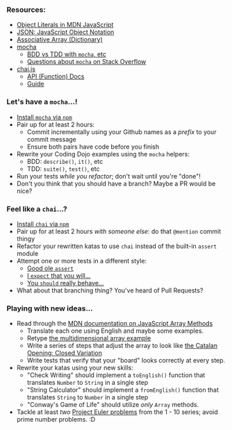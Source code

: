 ### Resources:

* [Object Literals in MDN JavaScript](http://j.mp/1t33WBt)
* [JSON: JavaScript Object Notation](http://json.org)
* [Associative Array (Dictionary)](http://en.wikipedia.org/wiki/Associative_array)
* [mocha](http://visionmedia.github.io/mocha/)
    * [BDD vs TDD with `mocha`, etc](http://visionmedia.github.io/mocha/#interfaces)
    * [Questions about `mocha` on Stack Overflow](http://stackoverflow.com/questions/tagged/mocha)
* [chai.js](http://chaijs.com/)
    * [API (Function) Docs](http://chaijs.com/api/)
    * [Guide](http://chaijs.com/guide/)

### Let's have a `mocha`...!

* [Install `mocha` via `npm`](http://visionmedia.github.io/mocha/#installation)
* Pair up for at least 2 hours:
    * Commit incrementally using your Github names as a _prefix_ to your commit message
    * Ensure both pairs have code before you finish
* Rewrite your Coding Dojo examples using the `mocha` helpers:
    * BDD: `describe()`, `it()`, etc
    * TDD: `suite()`, `test()`, etc
* Run your tests _while you refactor_; don't wait until you're "done"!
* Don't you think that you should have a branch? Maybe a PR would be nice?

### Feel like a `chai`...?

* [Install `chai` via `npm`](http://chaijs.com/guide/installation/)
* Pair up for at least 2 hours _with someone else_: do that `@mention` commit thingy
* Refactor your rewritten katas to use `chai` instead of the built-in `assert` module
* Attempt one or more tests in a different style:
    * [Good ole `assert`](http://chaijs.com/guide/styles/#assert)
    * [I `expect` that you will...](http://chaijs.com/guide/styles/#expect)
    * [You `should` really behave...](http://chaijs.com/guide/styles/#should)
* What about that branching thing? You've heard of Pull Requests?

### Playing with new ideas...

* Read through the [MDN documentation on JavaScript Array Methods](http://j.mp/1t36RKf)
    * Translate each one using English and maybe some examples.
    * Retype [the multidimensional array example](http://j.mp/1t37hAo)
    * Write a series of steps that adjust the array to look like [the Catalan Opening: Closed Variation](http://j.mp/1BSJj9W)
    * Write tests that verify that your "board" looks correctly at every step.
* Rewrite your katas using your new skills:
    * "Check Writing" should implement a `toEnglish()` function that translates `Number` to `String` in a single step
    * "String Calculator" should implement a `fromEnglish()` function that translates `String` to `Number` in a single step
    * "Conway's Game of Life" should utilize _only_ `Array` methods.
* Tackle at least _two_ [Project Euler problems](https://projecteuler.net/problems) from the 1 - 10 series; avoid prime number problems. :D
